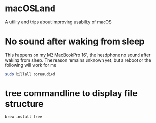 # macOSLand
A utility and trips about improving usability of macOS

# No sound after waking from sleep
This happens on my M2 MacBookPro 16", the headphone no sound after waking from sleep.
The reason remains unknown yet, but a reboot or the following will work for me
```sh
sudo killall coreaudiod
```

# tree commandline to display file structure
```sh
brew install tree
```
